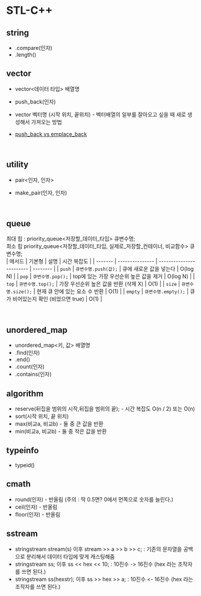 # STL-C++

## string
- .compare(인자)
- .length()

## vector
- vector<데이터 타입> 배열명
- push_back(인자)
- vector<int> 벡터명 (시작 위치, 끝위치) - 벡터배열의 일부를 잘아오고 싶을 때 새로 생성해서 가져오는 방법

- [push_back vs emplace_back](https://github.com/seowooyoung119/STL-CPP/blob/main/Vector%20%EA%B4%80%EB%A0%A8%20%EC%A0%95%EB%A6%AC.md) <br>

  <br>

## utility
- pair<인자, 인자>
- make_pair(인자, 인자)

  <br>
## queue
최대 힙 : priority_queue<저장할_데이터_타입> 큐변수명; <br>
최소 힙 priority_queue<저장할_데이터_타입, 실제로_저장할_컨테이너, 비교함수> 큐변수명; <br>
| 메서드     | 기본형             | 설명                       | 시간 복잡도   |
| ------- | --------------- | ------------------------ | -------- |
| `push`  | `큐변수명.push(값);` | 큐에 새로운 값을 넣는다            | O(log N) |
| `pop`   | `큐변수명.pop();`   | top에 있는 가장 우선순위 높은 값을 제거 | O(log N) |
| `top`   | `큐변수명.top();`   | 가장 우선순위 높은 값을 반환 (삭제 X)  | O(1)     |
| `size`  | `큐변수명.size();`  | 현재 큐 안에 있는 요소 수 반환       | O(1)     |
| `empty` | `큐변수명.empty();` | 큐가 비어있는지 확인 (비었으면 true)  | O(1)     |



  <br>

## unordered_map
- unordered_map<키, 값> 배열명
- .find(인자)
- .end()
- .count(인자)
- .contains(인자)

## algorithm

- reserve(뒤집을 범위의 시작,뒤집을 범위의 끝); - 시간 복잡도 O(n / 2) 또는 O(n)
- sort(시작 위치, 끝 위치)
- max(비교a, 비교b) - 둘 중 큰 값을 반환
- min(비교a, 비교b) - 둘 중 작은 값을 반환

## typeinfo
- typeid()

## cmath
- round(인자) - 반올림 (주의 : 딱 0.5면? 0에서 먼쪽으로 숫자를 늘린다.)
- ceil(인자) - 반올림
- floor(인자) - 반올림


## sstream

- stringstream stream(s) 이후 stream >> a >> b >> c;  : 기존의 문자열을 공백으로 분리해서 데이터 타입에 맞게 캐스팅해줌
- stringstream ss; 이후 ss << hex << 10; : 10진수 -> 16진수 (hex 라는 조작자를 쓰면 된다.)
- stringstream ss(hexstr); 이후 ss >> hex >> a; : 10진수 <- 16진수 (hex 라는 조작자를 쓰면 된다.)




